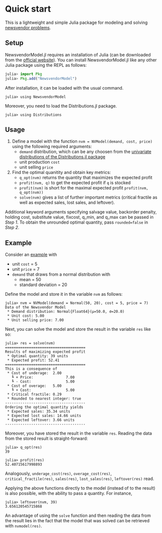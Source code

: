 # Quick start

This is a lightweight and simple Julia package for modeling and solving [newsvendor problems](https://en.wikipedia.org/wiki/Newsvendor_model).

## Setup

NewsvendorModel.jl requires an installation of Julia (can be downloaded from the [official website](https://julialang.org/)). You can install NewsvendorModel.jl like any other Julia package using the REPL as follows:


```julia
julia> import Pkg
julia> Pkg.add("NewsvendorModel")
```
After installation, it can be loaded with the usual command.
```jldoctest index
julia> using NewsvendorModel
```

Moreover, you need to load the Distributions.jl package.
```jldoctest index
julia> using Distributions
```

## Usage

1. Define a model with the function `nvm = NVModel(demand, cost, price)` using the following required arguments:
    - `demand` distribution, which can be any choosen from the [univariate distributions of the Distributions.jl package](https://juliastats.org/Distributions.jl/latest/univariate/)
    - unit production `cost`
    - unit selling `price`
2. Find the optimal quanitity and obtain key metrics: 
    - `q_opt(nvm)` returns the quantity that maximizes the expected profit
    - `profit(nvm, q)` to get the expected profit if `q` is stocked
    - `profit(nvm)` is short for the maximal expected profit `profit(nvm, q_opt(nvm))` 
    - `solve(nvm)` gives a list of further important metrics (critical fractile as well as expected sales, lost sales, and leftover).

Additional keyword arguments specifying salvage value, backorder penalty, holding cost, substitute value, fixcost, q_min, and q_max can be passed in *Step 1*. To obtain the unrounded optimal quantity, pass `rounded=false` in *Step 2*.



## Example

Consider an [example](https://en.wikipedia.org/wiki/Newsvendor_model#Numerical_examples) with 
  - unit `cost` = 5  
  - unit `price` = 7
  - `demand` that draws from a normal distribution with 
     - mean = 50 
     - standard deviation = 20

Define the model and store it in the variable `nvm` as follows:

```jldoctest index
julia> nvm = NVModel(demand = Normal(50, 20), cost = 5, price = 7)
Data of the Newsvendor Model
 * Demand distribution: Normal{Float64}(μ=50.0, σ=20.0)
 * Unit cost: 5.00
 * Unit selling price: 7.00
```

Next, you can solve the model and store the result in the variable `res` like so:
```jldoctest index
julia> res = solve(nvm)
=====================================
Results of maximizing expected profit
 * Optimal quantity: 39 units
 * Expected profit: 52.41
=====================================
This is a consequence of
 * Cost of underage:  2.00
   ╚ + Price:               7.00
   ╚ - Cost:                5.00
 * Cost of overage:   5.00
   ╚ + Cost:                5.00
 * Critical fractile: 0.29
 * Rounded to nearest integer: true
-------------------------------------
Ordering the optimal quantity yields
 * Expected sales: 35.34 units
 * Expected lost sales: 14.66 units
 * Expected leftover: 3.66 units
-------------------------------------
```
Moreover, you have stored the result in the variable `res`. Reading the data from the stored result is straight-forward:
```jldoctest index
julia> q_opt(res)
39
```

```jldoctest index
julia> profit(res)
52.40715617998893
```

Analogously, `underage_cost(res)`, `overage_cost(res)`, `critical_fractile(res)`, `sales(res)`, `lost_sales(res)`, `leftover(res)` read. 

Applying the above functions directly to the model (instead of to the result) is also possible, with the ability to pass a quantity. For instance,  

```jldoctest index
julia> leftover(nvm, 39)
3.656120545715868
```

An advantage of using the `solve` function and then reading the data from the result lies in the fact that the model that was solved can be retrieved with `nvmodel(res)`.
